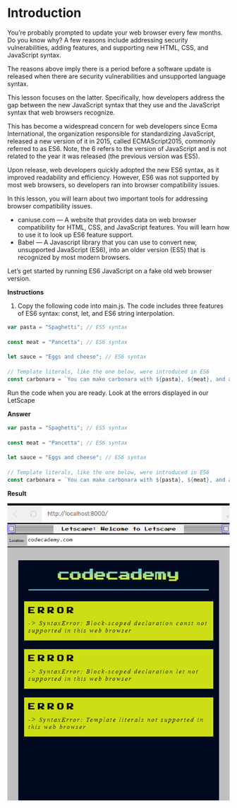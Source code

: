 # Introduction
You’re probably prompted to update your web browser every few months. Do you know why? A few reasons include addressing security vulnerabilities, adding features, and supporting new HTML, CSS, and JavaScript syntax.

The reasons above imply there is a period before a software update is released when there are security vulnerabilities and unsupported language syntax.

This lesson focuses on the latter. Specifically, how developers address the gap between the new JavaScript syntax that they use and the JavaScript syntax that web browsers recognize.

This has become a widespread concern for web developers since Ecma International, the organization responsible for standardizing JavaScript, released a new version of it in 2015, called ECMAScript2015, commonly referred to as ES6. Note, the 6 refers to the version of JavaScript and is not related to the year it was released (the previous version was ES5).

Upon release, web developers quickly adopted the new ES6 syntax, as it improved readability and efficiency. However, ES6 was not supported by most web browsers, so developers ran into browser compatibility issues.

In this lesson, you will learn about two important tools for addressing browser compatibility issues.
- caniuse.com — A website that provides data on web browser compatibility for HTML, CSS, and JavaScript features. You will learn how to use it to look up ES6 feature support.
- Babel — A Javascript library that you can use to convert new, unsupported JavaScript (ES6), into an older version (ES5) that is recognized by most modern browsers.

Let’s get started by running ES6 JavaScript on a fake old web browser version.

**Instructions**
1. Copy the following code into main.js. The code includes three features of ES6 syntax: const, let, and ES6 string interpolation.
```js
var pasta = "Spaghetti"; // ES5 syntax
 
const meat = "Pancetta"; // ES6 syntax
 
let sauce = "Eggs and cheese"; // ES6 syntax
 
// Template literals, like the one below, were introduced in ES6
const carbonara = `You can make carbonara with ${pasta}, ${meat}, and a sauce made with ${sauce}.`;
```

Run the code when you are ready. Look at the errors displayed in our LetScape

**Answer**
```js
var pasta = "Spaghetti"; // ES5 syntax
 
const meat = "Pancetta"; // ES6 syntax
 
let sauce = "Eggs and cheese"; // ES6 syntax
 
// Template literals, like the one below, were introduced in ES6
const carbonara = `You can make carbonara with ${pasta}, ${meat}, and a sauce made with ${sauce}.`;
```

**Result**

![browser result1](img/codecademy-browser1.png "CODECADEMY-browser-page1")
